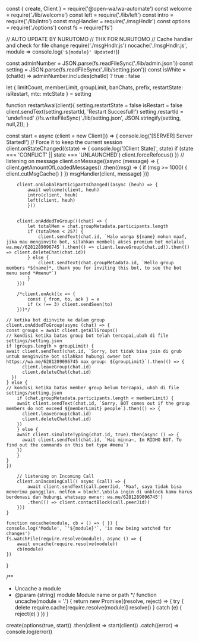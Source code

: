 const { create, Client } = require('@open-wa/wa-automate')
const welcome = require('./lib/welcome')
const left = require('./lib/left')
const intro = require('./lib/intro')
const msgHandler = require('./msgHndlr')
const options = require('./options')
const fs = require('fs') 

// AUTO UPDATE BY NURUTOMO
// THX FOR NURUTOMO
// Cache handler and check for file change
require('./msgHndlr.js')
nocache('./msgHndlr.js', module => console.log(`'${module}' Updated!`))

const adminNumber = JSON.parse(fs.readFileSync('./lib/admin.json'))
const setting = JSON.parse(fs.readFileSync('./lib/setting.json'))
const isWhite = (chatId) => adminNumber.includes(chatId) ? true : false

let { 
    limitCount,
    memberLimit, 
    groupLimit,
    banChats,
    prefix,
    restartState: isRestart,
    mtc: mtcState
    } = setting

function restartAwal(client){
    setting.restartState = false
    isRestart = false
    client.sendText(setting.restartId, 'Restart Succesfull!')
    setting.restartId = 'undefined'
    //fs.writeFileSync('./lib/setting.json', JSON.stringify(setting, null,2));
}


const start = async (client = new Client()) => {
        console.log('[SERVER] Server Started!')
        // Force it to keep the current session
        client.onStateChanged((state) => {
            console.log('[Client State]', state)
            if (state === 'CONFLICT' || state === 'UNLAUNCHED') client.forceRefocus()
        })
        // listening on message
        client.onMessage((async (message) => {
            client.getAmountOfLoadedMessages()
            .then((msg) => {
                if (msg >= 1000) {
                    client.cutMsgCache()
                }
            })
            msgHandler(client, message)
        }))

        client.onGlobalParticipantsChanged((async (heuh) => {
            await welcome(client, heuh)
            intro(client, heuh)
            left(client, heuh)
            }))

        
        client.onAddedToGroup(((chat) => {
            let totalMem = chat.groupMetadata.participants.length
            if (totalMem < 257) { 
            	client.sendText(chat.id, `Halo warga ${name} mohon maaf, jika mau menginvite bot, silahkan membeli akses premium bot melalui wa.me//6281289096745`).then(() => client.leaveGroup(chat.id)).then(() => client.deleteChat(chat.id))
            } else {
                client.sendText(chat.groupMetadata.id, `Hello group members *${name}*, thank you for inviting this bot, to see the bot menu send *#menu*`)
            }
        }))

        /*client.onAck((x => {
            const { from, to, ack } = x
            if (x !== 3) client.sendSeen(to)
        }))*/

    // ketika bot diinvite ke dalam group
    client.onAddedToGroup(async (chat) => {
    const groups = await client.getAllGroups()
    // kondisi ketika batas group bot telah tercapai,ubah di file settings/setting.json
    if (groups.length > groupLimit) {
    await client.sendText(chat.id, `Sorry, bot tidak bisa join di grub untuk menginvite bot silahkan hubungi owner bot https://wa.me/6281289096745 max group: ${groupLimit}`).then(() => {
          client.leaveGroup(chat.id)
          client.deleteChat(chat.id)
      }) 
    } else {
    // kondisi ketika batas member group belum tercapai, ubah di file settings/setting.json
        if (chat.groupMetadata.participants.length < memberLimit) {
        await client.sendText(chat.id, `Sorry, BOT comes out if the group members do not exceed ${memberLimit} people`).then(() => {
          client.leaveGroup(chat.id)
          client.deleteChat(chat.id)
        })
        } else {
        await client.simulateTyping(chat.id, true).then(async () => {
          await client.sendText(chat.id, `Hai minna~, Im RIDHO BOT. To find out the commands on this bot type #menu`)
        })
        }
    }
    })

        // listening on Incoming Call
        client.onIncomingCall(( async (call) => {
            await client.sendText(call.peerJid, 'Maaf, saya tidak bisa menerima panggilan. nelfon = block!.\nbila ingin di unblock kamu harus berdonasi dan hubungi whatsapp owner: wa.me/6281289096745')
            .then(() => client.contactBlock(call.peerJid))
        }))
    }

    function nocache(module, cb = () => { }) {
    console.log('Module', `'${module}'`, 'is now being watched for changes')
    fs.watchFile(require.resolve(module), async () => {
        await uncache(require.resolve(module))
        cb(module)
    })
}

/**
 * Uncache a module
 * @param {string} module Module name or path
 */
function uncache(module = '.') {
    return new Promise((resolve, reject) => {
        try {
            delete require.cache[require.resolve(module)]
            resolve()
        } catch (e) {
            reject(e)
        }
    })
}

create(options(true, start))
    .then(client => start(client))
    .catch((error) => console.log(error))
